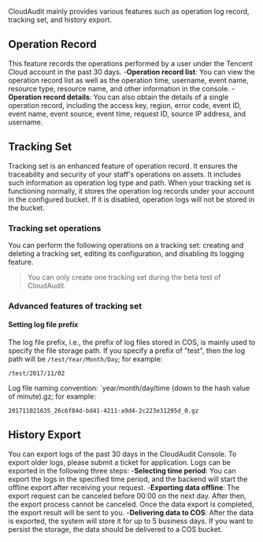 CloudAudit mainly provides various features such as operation log record, tracking set, and history export.

## Operation Record
This feature records the operations performed by a user under the Tencent Cloud account in the past 30 days.
-**Operation record list**:
  You can view the operation record list as well as the operation time, username, event name, resource type, resource name, and other information in the console.
-**Operation record details**:
  You can also obtain the details of a single operation record, including the access key, region, error code, event ID, event name, event source, event time, request ID, source IP address, and username.

## Tracking Set
Tracking set is an enhanced feature of operation record. It ensures the traceability and security of your staff's operations on assets. It includes such information as operation log type and path. When your tracking set is functioning normally, it stores the operation log records under your account in the configured bucket. If it is disabled, operation logs will not be stored in the bucket.

### Tracking set operations
You can perform the following operations on a tracking set: creating and deleting a tracking set, editing its configuration, and disabling its logging feature.
>You can only create one tracking set during the beta test of CloudAudit.

### Advanced features of tracking set
#### Setting log file prefix
The log file prefix, i.e., the prefix of log files stored in COS, is mainly used to specify the file storage path.
If you specify a prefix of "test", then the log path will be `/test/Year/Month/Day`; for example:
```shell
/test/2017/11/02
```
Log file naming convention: `year/month/day/time (down to the hash value of minute).gz; for example:
```shell
201711021635_26c6f84d-bd41-4211-a9d4-2c223e31295d_0.gz
```



## History Export
You can export logs of the past 30 days in the CloudAudit Console. To export older logs, please submit a ticket for application. Logs can be exported in the following three steps:
-**Selecting time period**:
  You can export the logs in the specified time period, and the backend will start the offline export after receiving your request.
-**Exporting data offline**:
  The export request can be canceled before 00:00 on the next day. After then, the export process cannot be canceled. Once the data export is completed, the export result will be sent to you.
-**Delivering data to COS**:
  After the data is exported, the system will store it for up to 5 business days. If you want to persist the storage, the data should be delivered to a COS bucket.




